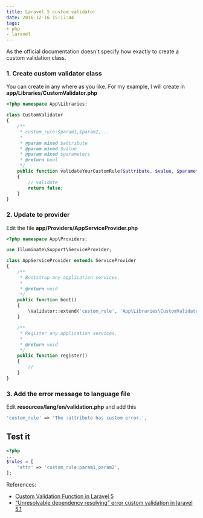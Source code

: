 ```yaml
---
title: Laravel 5 custom validator
date: 2016-12-16 15:17:44
tags:
- php
- laravel
---
```


As the official documentation doesn't specify how exactly to create a custom
validation class.

### 1. Create custom validator class

You can create in any where as you like. For my example, I will create in
**app/Libraries/CustomValidator.php**

```php
<?php namespace App\Libraries;

class CustomValidator
{
    /**
     * custom_rule:$param1,$param2,...
     * 
     * @param mixed $attribute 
     * @param mixed $value 
     * @param mixed $parameters 
     * @return bool
     */
    public function validateYourCustomRule($attribute, $value, $parameters)
    {
        // validate
        return false;
    }
}
```

### 2. Update to provider

Edit the file **app/Providers/AppServiceProvider.php**

```php
<?php namespace App\Providers;

use Illuminate\Support\ServiceProvider;

class AppServiceProvider extends ServiceProvider
{
    /**
     * Bootstrap any application services.
     *
     * @return void
     */
    public function boot()
    {
        \Validator::extend('custom_rule', 'App\Libraries\CustomValidator@validateYourCustomRule');
    }

    /**
     * Register any application services.
     *
     * @return void
     */
    public function register()
    {
        //
    }
}
```

### 3. Add the error message to language file

Edit **resources/lang/en/validation.php** and add this

```php
'custom_rule' => 'The :attribute has custom error.',
```

## Test it

```php
<?php
...
$rules = [
    'attr' => 'custom_rule:param1,param2',
];
```

References:

- [Custom Validation Function in Laravel 5](https://laracasts.com/discuss/channels/general-discussion/custom-validation-function-in-laravel-5?page=1)
- [“Unresolvable dependency resolving” error custom validation in laravel 5.1](http://stackoverflow.com/questions/34873101/unresolvable-dependency-resolving-error-custom-validation-in-laravel-5-1/34873877#34873877)
